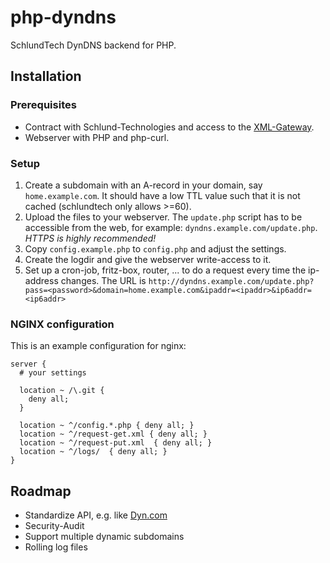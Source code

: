 php-dyndns
==========

SchlundTech DynDNS backend for PHP.

Installation
------------

### Prerequisites

- Contract with Schlund-Technologies and access to the [XML-Gateway](http://www.schlundtech.com/services/xml-gateway/).
- Webserver with PHP and php-curl.

### Setup

1. Create a subdomain with an A-record in your domain, say `home.example.com`. It should have a low TTL value such that it is not cached (schlundtech only allows >=60).
2. Upload the files to your webserver. The `update.php` script has to be accessible from the web, for example: `dyndns.example.com/update.php`. *HTTPS is highly recommended!*
3. Copy `config.example.php` to `config.php` and adjust the settings.
4. Create the logdir and give the webserver write-access to it.
5. Set up a cron-job, fritz-box, router, ... to do a request every time the ip-address changes. The URL is `http://dyndns.example.com/update.php?pass=<password>&domain=home.example.com&ipaddr=<ipaddr>&ip6addr=<ip6addr>`

### NGINX configuration

This is an example configuration for nginx:

```
server {
  # your settings

  location ~ /\.git {
    deny all;
  }

  location ~ ^/config.*.php { deny all; }
  location ~ ^/request-get.xml { deny all; }
  location ~ ^/request-put.xml  { deny all; }
  location ~ ^/logs/  { deny all; }
}
```

Roadmap
-------

- Standardize API, e.g. like [Dyn.com](http://dyn.com/support/developers/api/perform-update/)
- Security-Audit
- Support multiple dynamic subdomains
- Rolling log files
